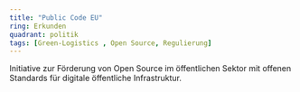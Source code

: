 ```yaml
---
title: "Public Code EU"
ring: Erkunden
quadrant: politik
tags: [Green-Logistics , Open Source, Regulierung]
---
```


Initiative zur Förderung von Open Source im öffentlichen Sektor mit offenen Standards für digitale öffentliche Infrastruktur.
